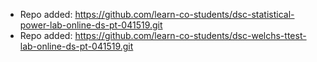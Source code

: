 
- Repo added: https://github.com/learn-co-students/dsc-statistical-power-lab-online-ds-pt-041519.git
- Repo added: https://github.com/learn-co-students/dsc-welchs-ttest-lab-online-ds-pt-041519.git